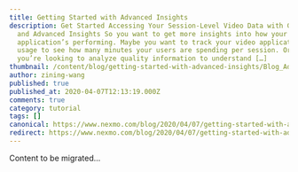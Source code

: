 ```yaml
---
title: Getting Started with Advanced Insights
description: Get Started Accessing Your Session-Level Video Data with GraphQL
  and Advanced Insights So you want to get more insights into how your video
  application’s performing. Maybe you want to track your video application’s
  usage to see how many minutes your users are spending per session. Or perhaps
  you’re looking to analyze quality information to understand […]
thumbnail: /content/blog/getting-started-with-advanced-insights/Blog_Advanced-Insights_1200x600.png
author: zining-wang
published: true
published_at: 2020-04-07T12:13:19.000Z
comments: true
category: tutorial
tags: []
canonical: https://www.nexmo.com/blog/2020/04/07/getting-started-with-advanced-insights
redirect: https://www.nexmo.com/blog/2020/04/07/getting-started-with-advanced-insights
---
```


Content to be migrated...
